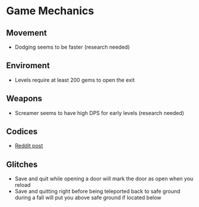 # Game Mechanics

## Movement

- Dodging seems to be faster (research needed)

## Enviroment

- Levels require at least 200 gems to open the exit

## Weapons

- Screamer seems to have high DPS for early levels (research needed)

## Codices

- [Reddit post](https://www.reddit.com/r/necropolis/comments/4sqknt/maybe_we_can_figure_out_what_each_codex_does/)

## Glitches

- Save and quit while opening a door will mark the door as open when you reload
- Save and quitting right before being teleported back to safe ground during a fall will put you above safe ground if located below
